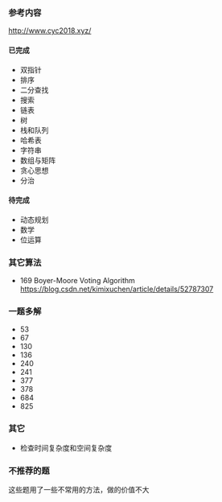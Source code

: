 ### 参考内容
http://www.cyc2018.xyz/

#### 已完成
* 双指针
* 排序
* 二分查找
* 搜索
* 链表
* 树
* 栈和队列
* 哈希表
* 字符串 
* 数组与矩阵
* 贪心思想
* 分治

#### 待完成
* 动态规划
* 数学
* 位运算

### 其它算法
* 169 Boyer-Moore Voting Algorithm https://blog.csdn.net/kimixuchen/article/details/52787307

### 一题多解
* 53
* 67
* 130
* 136
* 240
* 241
* 377
* 378
* 684
* 825

### 其它
* 检查时间复杂度和空间复杂度

### 不推荐的题
这些题用了一些不常用的方法，做的价值不大
